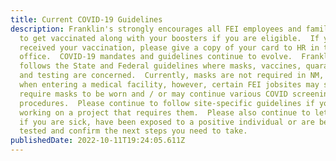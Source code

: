 ```yaml
---
title: Current COVID-19 Guidelines
description: Franklin's strongly encourages all FEI employees and family members
  to get vaccinated along with your boosters if you are eligible.  If you have
  received your vaccination, please give a copy of your card to HR in the FEI
  office.  COVID-19 mandates and guidelines continue to evolve.  Franklin's
  follows the State and Federal guidelines where masks, vaccines, quarantining
  and testing are concerned.  Currently, masks are not required in NM, except
  when entering a medical facility, however, certain FEI jobsites may still
  require masks to be worn and / or may continue various COVID screening
  procedures.  Please continue to follow site-specific guidelines if you are
  working on a project that requires them.  Please also continue to let HR know
  if you are sick, have been exposed to a positive individual or are being
  tested and confirm the next steps you need to take.
publishedDate: 2022-10-11T19:24:05.611Z
---
```

